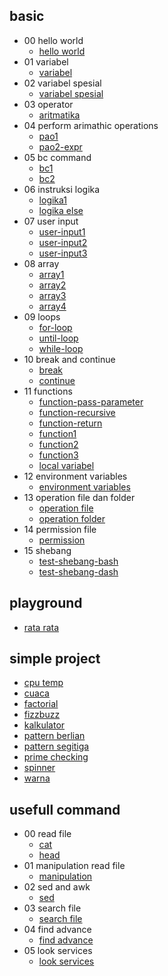 
## basic
  * 00 hello world
    * [hello world](https://github.com/bellshade/shell/tree/main/basic/00_hello_world/hello_world.sh)
  * 01 variabel
    * [variabel](https://github.com/bellshade/shell/tree/main/basic/01_variabel/variabel.sh)
  * 02 variabel spesial
    * [variabel spesial](https://github.com/bellshade/shell/tree/main/basic/02_variabel_spesial/variabel_spesial.sh)
  * 03 operator
    * [aritmatika](https://github.com/bellshade/shell/tree/main/basic/03_operator/aritmatika.sh)
  * 04 perform arimathic operations
    * [pao1](https://github.com/bellshade/shell/tree/main/basic/04_perform_arimathic_operations/pao1.sh)
    * [pao2-expr](https://github.com/bellshade/shell/tree/main/basic/04_perform_arimathic_operations/pao2-expr.sh)
  * 05 bc command
    * [bc1](https://github.com/bellshade/shell/tree/main/basic/05_bc_command/bc1.sh)
    * [bc2](https://github.com/bellshade/shell/tree/main/basic/05_bc_command/bc2.sh)
  * 06 instruksi logika
    * [logika1](https://github.com/bellshade/shell/tree/main/basic/06_instruksi_logika/logika1.sh)
    * [logika else](https://github.com/bellshade/shell/tree/main/basic/06_instruksi_logika/logika_else.sh)
  * 07 user input
    * [user-input1](https://github.com/bellshade/shell/tree/main/basic/07_user_input/user-input1.sh)
    * [user-input2](https://github.com/bellshade/shell/tree/main/basic/07_user_input/user-input2.sh)
    * [user-input3](https://github.com/bellshade/shell/tree/main/basic/07_user_input/user-input3.sh)
  * 08 array
    * [array1](https://github.com/bellshade/shell/tree/main/basic/08_array/array1.sh)
    * [array2](https://github.com/bellshade/shell/tree/main/basic/08_array/array2.sh)
    * [array3](https://github.com/bellshade/shell/tree/main/basic/08_array/array3.sh)
    * [array4](https://github.com/bellshade/shell/tree/main/basic/08_array/array4.sh)
  * 09 loops
    * [for-loop](https://github.com/bellshade/shell/tree/main/basic/09_loops/for-loop.sh)
    * [until-loop](https://github.com/bellshade/shell/tree/main/basic/09_loops/until-loop.sh)
    * [while-loop](https://github.com/bellshade/shell/tree/main/basic/09_loops/while-loop.sh)
  * 10 break and continue
    * [break](https://github.com/bellshade/shell/tree/main/basic/10_break_and_continue/break.sh)
    * [continue](https://github.com/bellshade/shell/tree/main/basic/10_break_and_continue/continue.sh)
  * 11 functions
    * [function-pass-parameter](https://github.com/bellshade/shell/tree/main/basic/11_functions/function-pass-parameter.sh)
    * [function-recursive](https://github.com/bellshade/shell/tree/main/basic/11_functions/function-recursive.sh)
    * [function-return](https://github.com/bellshade/shell/tree/main/basic/11_functions/function-return.sh)
    * [function1](https://github.com/bellshade/shell/tree/main/basic/11_functions/function1.sh)
    * [function2](https://github.com/bellshade/shell/tree/main/basic/11_functions/function2.sh)
    * [function3](https://github.com/bellshade/shell/tree/main/basic/11_functions/function3.sh)
    * [local variabel](https://github.com/bellshade/shell/tree/main/basic/11_functions/local_variabel.sh)
  * 12 environment variables
    * [environment variables](https://github.com/bellshade/shell/tree/main/basic/12_environment_variables/environment_variables.sh)
  * 13 operation file dan folder
    * [operation file](https://github.com/bellshade/shell/tree/main/basic/13_operation_file_dan_folder/operation_file.sh)
    * [operation folder](https://github.com/bellshade/shell/tree/main/basic/13_operation_file_dan_folder/operation_folder.sh)
  * 14 permission file
    * [permission](https://github.com/bellshade/shell/tree/main/basic/14_permission_file/permission.sh)
  * 15 shebang
    * [test-shebang-bash](https://github.com/bellshade/shell/tree/main/basic/15_shebang/test-shebang-bash.sh)
    * [test-shebang-dash](https://github.com/bellshade/shell/tree/main/basic/15_shebang/test-shebang-dash.sh)

## playground
  * [rata rata](https://github.com/bellshade/shell/tree/main/playground/rata_rata.sh)

## simple project
  * [cpu temp](https://github.com/bellshade/shell/tree/main/simple_project/cpu_temp.sh)
  * [cuaca](https://github.com/bellshade/shell/tree/main/simple_project/cuaca.sh)
  * [factorial](https://github.com/bellshade/shell/tree/main/simple_project/factorial.sh)
  * [fizzbuzz](https://github.com/bellshade/shell/tree/main/simple_project/fizzbuzz.sh)
  * [kalkulator](https://github.com/bellshade/shell/tree/main/simple_project/kalkulator.sh)
  * [pattern berlian](https://github.com/bellshade/shell/tree/main/simple_project/pattern_berlian.sh)
  * [pattern segitiga](https://github.com/bellshade/shell/tree/main/simple_project/pattern_segitiga.sh)
  * [prime checking](https://github.com/bellshade/shell/tree/main/simple_project/prime_checking.sh)
  * [spinner](https://github.com/bellshade/shell/tree/main/simple_project/spinner.sh)
  * [warna](https://github.com/bellshade/shell/tree/main/simple_project/warna.sh)

## usefull command
  * 00 read file
    * [cat](https://github.com/bellshade/shell/tree/main/usefull_command/00_read_file/cat.sh)
    * [head](https://github.com/bellshade/shell/tree/main/usefull_command/00_read_file/head.sh)
  * 01 manipulation read file
    * [manipulation](https://github.com/bellshade/shell/tree/main/usefull_command/01_manipulation_read_file/manipulation.sh)
  * 02 sed and awk
    * [sed](https://github.com/bellshade/shell/tree/main/usefull_command/02_sed_and_awk/sed.sh)
  * 03 search file
    * [search file](https://github.com/bellshade/shell/tree/main/usefull_command/03_search_file/search_file.sh)
  * 04 find advance
    * [find advance](https://github.com/bellshade/shell/tree/main/usefull_command/04_find_advance/find_advance.sh)
  * 05 look services
    * [look services](https://github.com/bellshade/shell/tree/main/usefull_command/05_look_services/look_services.sh)

